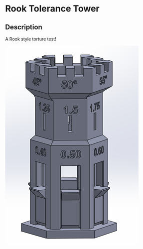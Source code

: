 # Rook Tolerance Tower

## Description
A Rook style torture test!

![Picture of Tolerance Tower](/Rook_Tolerance_Tower/Calibration_TOWER.png)